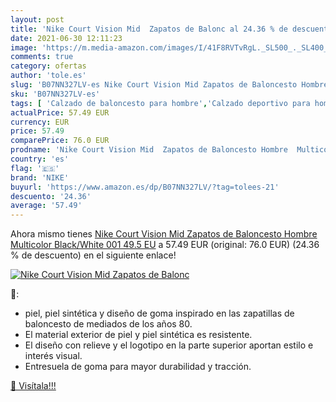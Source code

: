 ```yaml
---
layout: post
title: 'Nike Court Vision Mid  Zapatos de Balonc al 24.36 % de descuento'
date: 2021-06-30 12:11:23
image: 'https://m.media-amazon.com/images/I/41F8RVTvRgL._SL500_._SL400_.jpg'
comments: true
category: ofertas
author: 'tole.es'
slug: 'B07NN327LV-es Nike Court Vision Mid Zapatos de Baloncesto Hombre...'
sku: 'B07NN327LV-es'
tags: [ 'Calzado de baloncesto para hombre','Calzado deportivo para hombre','Zapatillas y calzado deportivo para hombre','Zapatos','Zapatos para hombre','Zapatos y complementos','nike','zapatos', ]
actualPrice: 57.49 EUR
currency: EUR
price: 57.49
comparePrice: 76.0 EUR
prodname: 'Nike Court Vision Mid  Zapatos de Baloncesto Hombre  Multicolor  Black/White 001   49.5 EU'
country: 'es'
flag: '🇪🇸'
brand: 'NIKE'
buyurl: 'https://www.amazon.es/dp/B07NN327LV/?tag=tolees-21'
descuento: '24.36'
average: '57.49'
---
```


Ahora mismo tienes [Nike Court Vision Mid  Zapatos de Baloncesto Hombre  Multicolor  Black/White 001   49.5 EU](https://www.amazon.es/dp/B07NN327LV/?tag=tolees-21) a 57.49 EUR (original: 76.0 EUR) (24.36 %  de descuento) en el siguiente enlace!

[![Nike Court Vision Mid  Zapatos de Balonc](https://m.media-amazon.com/images/I/41F8RVTvRgL._SL500_._SL400_.jpg)](https://www.amazon.es/dp/B07NN327LV/?tag=tolees-21)

🔎:

- piel, piel sintética y diseño de goma inspirado en las zapatillas de baloncesto de mediados de los años 80.
- El material exterior de piel y piel sintética es resistente.
- El diseño con relieve y el logotipo en la parte superior aportan estilo e interés visual.
- Entresuela de goma para mayor durabilidad y tracción.

[🛒 Visítala!!!](https://www.amazon.es/dp/B07NN327LV/?tag=tolees-21)
